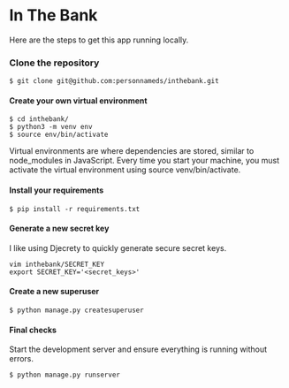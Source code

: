 # In The Bank
Here are the steps to get this app running locally.

### Clone the repository
```
$ git clone git@github.com:personnameds/inthebank.git
 ```

#### Create your own virtual environment
```
$ cd inthebank/
$ python3 -m venv env
$ source env/bin/activate
```
Virtual environments are where dependencies are stored, similar to node_modules in JavaScript. Every time you start your machine, you must activate the virtual environment using source venv/bin/activate.

#### Install your requirements
```
$ pip install -r requirements.txt
```

####  Generate a new secret key

I like using Djecrety to quickly generate secure secret keys.

```
vim inthebank/SECRET_KEY
export SECRET_KEY='<secret_keys>'
```

#### Create a new superuser
```
$ python manage.py createsuperuser
```

#### Final checks
Start the development server and ensure everything is running without errors.

```
$ python manage.py runserver
```